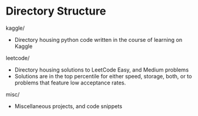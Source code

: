 # Directory Structure
kaggle/
- Directory housing python code written in the course of learning on Kaggle

leetcode/
- Directory housing solutions to LeetCode Easy, and Medium problems
- Solutions are in the top percentile for either speed, storage, both, or to problems that feature low acceptance rates.

misc/
- Miscellaneous projects, and code snippets 
